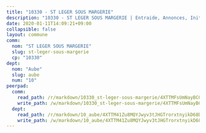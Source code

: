 ```yaml
---
title: "10330 - ST LEGER SOUS MARGERIE"
description: "10330 - ST LEGER SOUS MARGERIE | Entraide, Annonces, Initiatives"
date: 2020-01-11T14:09:21+09:00
collapsible: false
layout: commune
comm:
  nom: "ST LEGER SOUS MARGERIE"
  slug: st-leger-sous-margerie
  cp: "10330"
dept:
  nom: "Aube"
  slug: aube
  num: "10"
peerpad:
  comm:
    read_path: /r/markdown/10330_st-leger-sous-margerie/4XTTMFsUmNayBCQHThUdxQQRoy87utCudrRqp6RY8PoKVKzWY
    write_path: /w/markdown/10330_st-leger-sous-margerie/4XTTMFsUmNayBCQHThUdxQQRoy87utCudrRqp6RY8PoKVKzWY-K3TgUhvKpzgrfsn8ZsW72bHLfJNojFdtPVF5wTFw1w2S3tbSU5uuT6VNjWQKXcZ3uBFtr8YF6ZYLrbNPPe7Yjzuqo434YeYEGTnmpMVFSL4RpVAtS3L3UxGg1aCojogxpCHDmywA
  dept:
    read_path: /r/markdown/10_aube/4XTTM41Zu8MQYJwyv3tJHGTrorxtnyikD68DsVemyiZk3ThMz
    write_path: /w/markdown/10_aube/4XTTM41Zu8MQYJwyv3tJHGTrorxtnyikD68DsVemyiZk3ThMz-K3TgTmGUJaeXhcyrKr3gXoqmq82GkfYoTwSCbr39jXo2qoiz4eMZ1zWf94tEK8PkgCEQwZ6j878iec7q7nyW22BbTVtKr2C3mJwkjMoqhPxRA9brvyfx2cZBiMVgJntTtrf7GrDW
---
```


